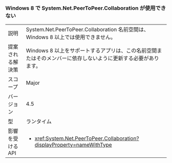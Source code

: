 ### <a name="systemnetpeertopeercollaboration-unavailable-on-windows-8"></a>Windows 8 で System.Net.PeerToPeer.Collaboration が使用できない

|   |   |
|---|---|
|説明|System.Net.PeerToPeer.Collaboration 名前空間は、Windows 8 以上では使用できません。|
|提案される解決策|Windows 8 以上をサポートするアプリは、この名前空間またはそのメンバーに依存しないように更新する必要があります。|
|スコープ|Major|
|バージョン|4.5|
|型|ランタイム|
|影響を受ける API|<ul><li><xref:System.Net.PeerToPeer.Collaboration?displayProperty=nameWithType></li></ul>|

